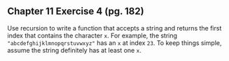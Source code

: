 ## Chapter 11 Exercise 4 (pg. 182)

Use recursion to write a function that accepts a string and returns the first index that contains the character `x`.
For example, the string `"abcdefghijklmnopqrstuvwxyz"` has an `x` at index `23`. To keep things simple, assume the
string definitely has at least one `x`.
